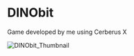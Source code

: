 # DINObit
Game developed by me using Cerberus X

![DINObit_Thumbnail](https://user-images.githubusercontent.com/99989085/154798183-c5161e61-3c8d-4699-bfef-7cddfbc12d2b.png)
